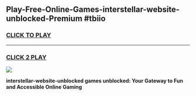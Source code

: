 
## Play-Free-Online-Games-interstellar-website-unblocked-Premium #tbiio
<h3>
<a href="https://premium.freeplayer.one?title=interstellar-website-unblocked&ref=8M">CLICK TO PLAY</a></h3>
<hr>

<h3>
<a href="https://premium.freeplayer.one?title=interstellar-website-unblocked&ref=8M">CLICK 2 PLAY</a>
  
</h3>

<a href="https://premium.freeplayer.one?title=interstellar-website-unblocked&ref=8M"><img src="https://clearcache.store/games.png"></a>


**interstellar-website-unblocked games unblocked: Your Gateway to Fun and Accessible Online Gaming**
